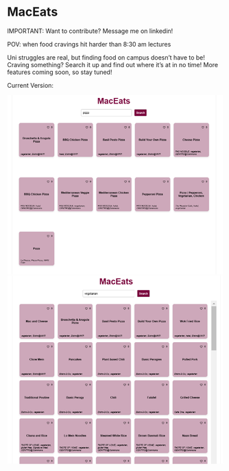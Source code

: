 # MacEats

IMPORTANT: Want to contribute? Message me on linkedin! 

POV: when food cravings hit harder than 8:30 am lectures

Uni struggles are real, but finding food on campus doesn’t have to be! Craving something? Search it up and find out where it’s at in no time! More features coming soon, so stay tuned! 

Current Version: 

![Alt Text](./images/pizza.png)
![Alt Text](./images/vegetarian.png)

